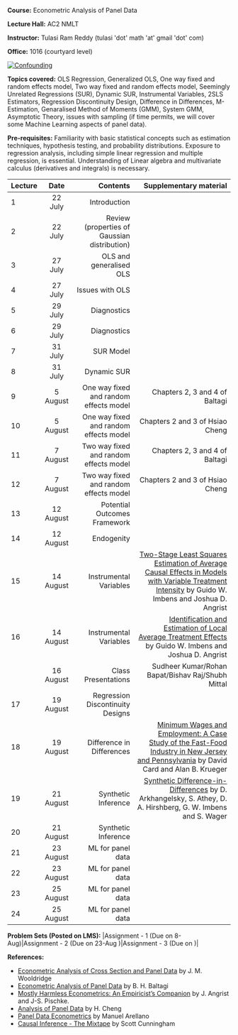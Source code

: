 **Course:** Econometric Analysis of Panel Data

**Lecture Hall:** AC2 NMLT

**Instructor:** Tulasi Ram Reddy (tulasi 'dot' math 'at' gmail 'dot' com)

**Office:** 1016 (courtyard level)

[![Confounding](https://imgs.xkcd.com/comics/confounding_variables.png)](https://xkcd.com/2560/ "You can find a perfect correlation if you just control for the residual.")


**Topics covered:**  OLS Regression, Generalized OLS, One way fixed and random effects model, Two way fixed and random effects model, Seemingly Unrelated Regressions (SUR), Dynamic SUR, Instrumental Variables, 2SLS Estimators, Regression Discontinuity Design, Difference in Differences, M-Estimation, Genaralised Method of Moments (GMM), System GMM, Asymptotic Theory, issues with sampling (if time permits, we will cover some Machine Learning aspects of panel data). 

<!---*Additional topics:* Models with varying intercepts,  dummy variables model,  random  coefficient  models (Swamy's and Hildreth-Houck),  switching  regression model and adaptive regression model. --->


**Pre-requisites:** Familiarity with basic statistical concepts such as estimation techniques, hypothesis testing, and probability distributions. 
Exposure to regression analysis, including simple linear regression and multiple regression, is essential.
Understanding of Linear algebra and multivariate calculus (derivatives and integrals)  is necessary. 

| Lecture   | Date   | Contents     | Supplementary material |
| :------------- | :----------: | -----------: | -----------: |
|  1 | 22 July | Introduction | |
|  2 | 22 July | Review (properties of Gaussian distribution) | |
|  3 | 27 July | OLS and generalised OLS | |
|  4 | 27 July | Issues with OLS | |
|  5 | 29 July | Diagnostics | |
|  6 | 29 July | Diagnostics | |
|  7 | 31 July | SUR Model | |
|  8 | 31 July | Dynamic SUR| |
|  9 | 5 August | One way fixed and random effects model | Chapters 2, 3 and 4 of Baltagi|
|  10 |5 August | One way fixed and random effects model | Chapters 2 and 3 of Hsiao Cheng|
|  11 |7 August | Two way fixed and random effects model| Chapters 2, 3 and 4 of Baltagi |
|  12 |7 August | Two way fixed and random effects model | Chapters 2 and 3 of Hsiao Cheng|
|  13 |12 August | Potential Outcomes Framework  | |
|  14 |12 August | Endogenity  | |
|  15 |14 August |Instrumental Variables | [Two-Stage Least Squares Estimation of Average Causal Effects in Models with Variable Treatment Intensity](https://www.tandfonline.com/doi/abs/10.1080/01621459.1995.10476535) by Guido W. Imbens and Joshua D. Angrist |
|  16 |14 August | Instrumental Variables | [Identification and Estimation of Local Average Treatment Effects](https://www.jstor.org/stable/2951620) by Guido W. Imbens and Joshua D. Angrist |
|   |16 August | Class Presentations  | Sudheer Kumar/Rohan Bapat/Bishav Raj/Shubh Mittal|
|  17 |19 August |  Regression Discontinuity Designs | |
|  18 |19 August | Difference in Differences | [Minimum Wages and Employment: A Case Study of the Fast-Food Industry in New Jersey and Pennsylvania](https://www.jstor.org/stable/2118030) by David Card and Alan B. Krueger|
|  19 |21 August | Synthetic Inference | [Synthetic Difference-in-Differences](https://www.aeaweb.org/articles?id=10.1257/aer.20190159) by  D. Arkhangelsky, S. Athey, D. A. Hirshberg, G. W. Imbens and S. Wager|
|  20 |21 August | Synthetic Inference | |
|  21 |23 August | ML for panel data | |
|  22 |23 August | ML for panel data | |
|  23 |25 August | ML for panel data | |
|  24 |25 August | ML for panel data | |









**Problem Sets (Posted on LMS):** |Assignment - 1 (Due on 8-Aug)|Assignment - 2 (Due on 23-Aug )|Assignment - 3 (Due on )|


**References:**
- [Econometric Analysis of Cross Section and Panel Data](https://mitpress.mit.edu/9780262232586/econometric-analysis-of-cross-section-and-panel-data/) by J. M. Wooldridge
- [Econometric Analysis of Panel Data](https://bcs.wiley.com/he-bcs/Books?action=index&bcsId=4338&itemId=1118672321) by B. H. Baltagi
- [Mostly Harmless Econometrics: An Empiricist’s Companion](https://press.princeton.edu/books/paperback/9780691120355/mostly-harmless-econometrics) by J. Angrist and J-S. Pischke. 
- [Analysis of Panel Data](https://www.cambridge.org/core/books/analysis-of-panel-data/C24D71CDE5844F602E3F43526E207C70) by H. Cheng
- [Panel Data Econometrics](https://academic.oup.com/book/34755?login=true) by Manuel Arellano
- [Causal Inference - The Mixtape](https://mixtape.scunning.com/) by Scott Cunningham

